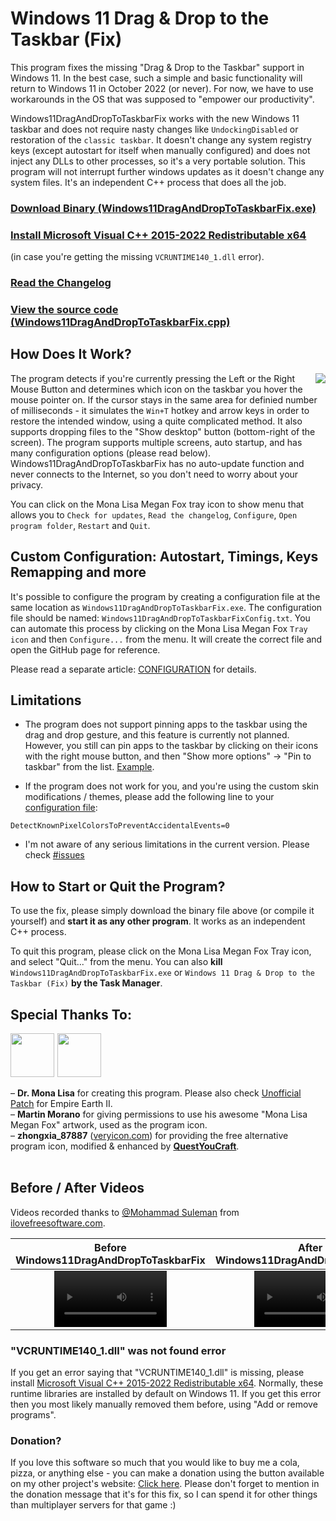 # Windows 11 Drag & Drop to the Taskbar (Fix)

This program fixes the missing "Drag & Drop to the Taskbar" support in Windows 11. In the best case, such a simple and basic functionality will return to Windows 11 in October 2022 (or never). For now, we have to use workarounds in the OS that was supposed to "empower our productivity".

Windows11DragAndDropToTaskbarFix works with the new Windows 11 taskbar and does not require nasty changes like `UndockingDisabled` or restoration of the `classic taskbar`. It doesn't change any system registry keys (except autostart for itself when manually configured) and does not inject any DLLs to other processes, so it's a very portable solution. This program will not interrupt further windows updates as it doesn't change any system files. It's an independent C++ process that does all the job.

### [Download Binary (Windows11DragAndDropToTaskbarFix.exe)](https://github.com/HerMajestyDrMona/Windows11DragAndDropToTaskbarFix/releases/)

### [Install Microsoft Visual C++ 2015-2022 Redistributable x64](https://aka.ms/vs/17/release/vc_redist.x64.exe) 
(in case you're getting the missing `VCRUNTIME140_1.dll` error).

### [Read the Changelog](https://github.com/HerMajestyDrMona/Windows11DragAndDropToTaskbarFix/blob/main/CHANGELOG.md)

### [View the source code (Windows11DragAndDropToTaskbarFix.cpp)](https://github.com/HerMajestyDrMona/Windows11DragAndDropToTaskbarFix/blob/main/Windows11DragAndDropToTaskbarFix/Windows11DragAndDropToTaskbarFix.cpp)


## **How Does It Work?**
<a href="https://github.com/HerMajestyDrMona/Windows11DragAndDropToTaskbarFix/releases/"><img align="right" src="https://user-images.githubusercontent.com/24290461/140068775-473a45f7-1f6a-4b10-8664-e5f8d49440ab.png"></a>

The program detects if you're currently pressing the Left or the Right Mouse Button and determines which icon on the taskbar you hover the mouse pointer on. If the cursor stays in the same area for definied number of milliseconds - it simulates the `Win+T` hotkey and arrow keys in order to restore the intended window, using a quite complicated method. It also supports dropping files to the "Show desktop" button (bottom-right of the screen). The program supports multiple screens, auto startup, and has many configuration options (please read below). Windows11DragAndDropToTaskbarFix has no auto-update function and never connects to the Internet, so you don't need to worry about your privacy.

You can click on the Mona Lisa Megan Fox tray icon to show menu that allows you to `Check for updates`, `Read the changelog`, `Configure`, `Open program folder`, `Restart` and `Quit`.
<br>

## **Custom Configuration: Autostart, Timings, Keys Remapping and more**
It's possible to configure the program by creating a configuration file at the same location as `Windows11DragAndDropToTaskbarFix.exe`. The configuration file should be named: `Windows11DragAndDropToTaskbarFixConfig.txt`. You can automate this process by clicking on the Mona Lisa Megan Fox `Tray icon` and then `Configure...` from the menu. It will create the correct file and open the GitHub page for reference.

Please read a separate article: [CONFIGURATION](https://github.com/HerMajestyDrMona/Windows11DragAndDropToTaskbarFix/blob/main/CONFIGURATION.md) for details.


## **Limitations**
- The program does not support pinning apps to the taskbar using the drag and drop gesture, and this feature is currently not planned. However, you still can pin apps to the taskbar by clicking on their icons with the right mouse button, and then "Show more options" -> "Pin to taskbar" from the list. [Example](https://www.thewindowsclub.com/how-to-pin-any-app-to-the-taskbar-in-windows-11).

- If the program does not work for you, and you're using the custom skin modifications / themes, please add the following line to your [configuration file](https://github.com/HerMajestyDrMona/Windows11DragAndDropToTaskbarFix/blob/main/CONFIGURATION.md):
```
DetectKnownPixelColorsToPreventAccidentalEvents=0
```

- I'm not aware of any serious limitations in the current version. Please check [#issues](https://github.com/HerMajestyDrMona/Windows11DragAndDropToTaskbarFix/issues)


## **How to Start or Quit the Program?**

To use the fix, please simply download the binary file above (or compile it yourself) and **start it as any other program**. It works as an independent C++ process.

To quit this program, please click on the Mona Lisa Megan Fox Tray icon, and select "Quit..." from the menu. You can also **kill** `Windows11DragAndDropToTaskbarFix.exe` or `Windows 11 Drag & Drop to the Taskbar (Fix)` **by the Task Manager**.


## Special Thanks To:
<a href="#special-thanks-to"><img align="top" style="margin-right: 1px" height="70px" src="https://user-images.githubusercontent.com/24290461/140594900-93d603d1-4fbc-4865-a211-fcab1de5507d.png"></a>
<a href="#special-thanks-to"><img align="bottom" style="margin-right: 1px" height="70px" src="https://user-images.githubusercontent.com/24290461/141721061-7fcf595f-da2b-4560-b028-0e317e97a7cb.png"></a>

– **Dr. Mona Lisa** for creating this program. Please also check [Unofficial Patch](https://ee2.eu/patch/) for Empire Earth II.
     <br>
– **Martin Morano** for giving permissions to use his awesome "Mona Lisa Megan Fox" artwork, used as the program icon.
     <br>
– **zhongxia_87887** ([veryicon.com](https://www.veryicon.com/icons/system/gesture-series/drag-drop.html)) for providing the free alternative program icon, modified & enhanced by [**QuestYouCraft**](https://github.com/QuestYouCraft).
     <br>
    <br>

## Before / After Videos

Videos recorded thanks to [@Mohammad Suleman](https://www.ilovefreesoftware.com/author/suleman_ilfs) from [ilovefreesoftware.com](https://www.ilovefreesoftware.com/19/windows/how-to-enable-drag-drop-support-in-windows-11-taskbar.html).

Before Windows11DragAndDropToTaskbarFix | After Windows11DragAndDropToTaskbarFix
:-: | :-:
<video src='https://user-images.githubusercontent.com/24290461/140594641-6975cb11-9a1b-434f-a67f-e3cf339366b7.mp4' width=180/> | <video src='https://user-images.githubusercontent.com/24290461/140594643-4f4f01e5-0382-4781-90d6-eafb1d55f361.mp4' width=180/>


### "VCRUNTIME140_1.dll" was not found error
If you get an error saying that "VCRUNTIME140_1.dll" is missing, please install [Microsoft Visual C++ 2015-2022 Redistributable x64](https://aka.ms/vs/17/release/vc_redist.x64.exe). Normally, these runtime libraries are installed by default on Windows 11. If you get this error then you most likely manually removed them before, using "Add or remove programs".

### **Donation?**

If you love this software so much that you would like to buy me a cola, pizza, or anything else - you can make a donation using the button available on my other project's website: [Click here](https://ee2.eu/overview/#donate). Please don't forget to mention in the donation message that it's for this fix, so I can spend it for other things than multiplayer servers for that game :)
